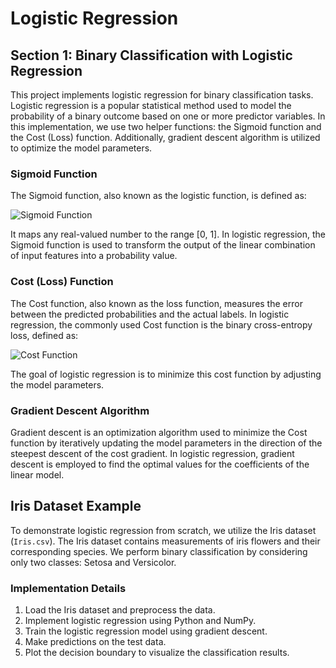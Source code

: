 # Logistic Regression

## Section 1: Binary Classification with Logistic Regression

This project implements logistic regression for binary classification tasks. Logistic regression is a popular statistical method used to model the probability of a binary outcome based on one or more predictor variables. In this implementation, we use two helper functions: the Sigmoid function and the Cost (Loss) function. Additionally, gradient descent algorithm is utilized to optimize the model parameters.

### Sigmoid Function

The Sigmoid function, also known as the logistic function, is defined as:

![Sigmoid Function]()

It maps any real-valued number to the range [0, 1]. In logistic regression, the Sigmoid function is used to transform the output of the linear combination of input features into a probability value.

### Cost (Loss) Function

The Cost function, also known as the loss function, measures the error between the predicted probabilities and the actual labels. In logistic regression, the commonly used Cost function is the binary cross-entropy loss, defined as:

![Cost Function]()

The goal of logistic regression is to minimize this cost function by adjusting the model parameters.

### Gradient Descent Algorithm

Gradient descent is an optimization algorithm used to minimize the Cost function by iteratively updating the model parameters in the direction of the steepest descent of the cost gradient. In logistic regression, gradient descent is employed to find the optimal values for the coefficients of the linear model.

## Iris Dataset Example

To demonstrate logistic regression from scratch, we utilize the Iris dataset (`Iris.csv`). The Iris dataset contains measurements of iris flowers and their corresponding species. We perform binary classification by considering only two classes: Setosa and Versicolor.

### Implementation Details

1. Load the Iris dataset and preprocess the data.
2. Implement logistic regression using Python and NumPy.
3. Train the logistic regression model using gradient descent.
4. Make predictions on the test data.
5. Plot the decision boundary to visualize the classification results.

